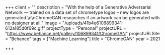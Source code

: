 +++
client = ""
description = "With the help of a Generative Adversarial Network — trained on a data set of chrometype logos – new logos are generated.\n\nChromeGAN researches if an artwork can be generated with no designer at all."
image = "/uploads/41b4e6106899341-612a185d0f69c.gif"
projectType = "Personal"
projectURL = "https://www.behance.net/gallery/106899341/ChromeGAN"
projectURLSite = "Behance"
tags = ["Machine Learning"]
title = "ChromeGAN"
year = 2021

+++
